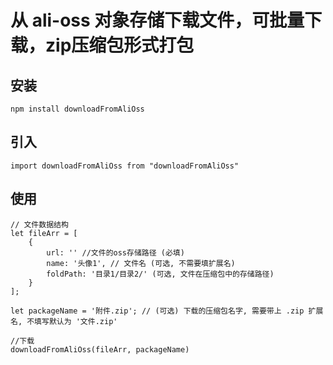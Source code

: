 # 从 ali-oss 对象存储下载文件，可批量下载，zip压缩包形式打包

## 安装
```
npm install downloadFromAliOss
```

## 引入
```
import downloadFromAliOss from "downloadFromAliOss"
```
## 使用
```
// 文件数据结构
let fileArr = [
    {
        url: '' //文件的oss存储路径 (必填)
        name: '头像1', // 文件名 (可选, 不需要填扩展名)
        foldPath: '目录1/目录2/' (可选, 文件在压缩包中的存储路径)
    }
];

let packageName = '附件.zip'; // (可选) 下载的压缩包名字, 需要带上 .zip 扩展名, 不填写默认为 '文件.zip'

//下载
downloadFromAliOss(fileArr, packageName)
```
